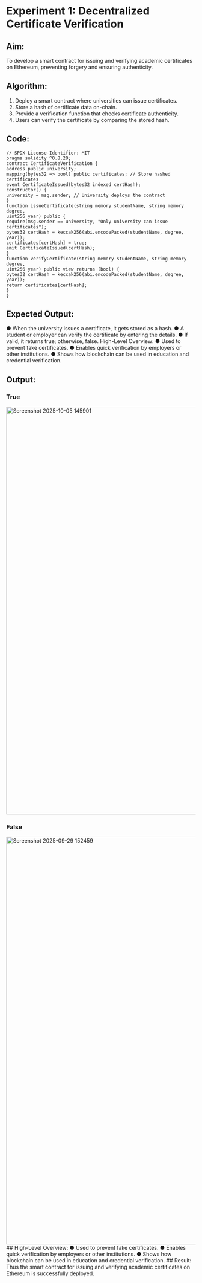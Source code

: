 # Experiment 1: Decentralized Certificate Verification
## Aim:
To develop a smart contract for issuing and verifying academic certificates on Ethereum, preventing forgery
and ensuring authenticity.
## Algorithm:
1. Deploy a smart contract where universities can issue certificates.
2. Store a hash of certificate data on-chain.
3. Provide a verification function that checks certificate authenticity.
4. Users can verify the certificate by comparing the stored hash.
## Code:
```
// SPDX-License-Identifier: MIT
pragma solidity ^0.8.20;
contract CertificateVerification {
address public university;
mapping(bytes32 => bool) public certificates; // Store hashed certificates
event CertificateIssued(bytes32 indexed certHash);
constructor() {
university = msg.sender; // University deploys the contract
}
function issueCertificate(string memory studentName, string memory degree,
uint256 year) public {
require(msg.sender == university, "Only university can issue
certificates");
bytes32 certHash = keccak256(abi.encodePacked(studentName, degree,
year));
certificates[certHash] = true;
emit CertificateIssued(certHash);
}
function verifyCertificate(string memory studentName, string memory degree,
uint256 year) public view returns (bool) {
bytes32 certHash = keccak256(abi.encodePacked(studentName, degree,
year));
return certificates[certHash];
}
}
```
## Expected Output:
● When the university issues a certificate, it gets stored as a hash.
● A student or employer can verify the certificate by entering the details.
● If valid, it returns true; otherwise, false.
High-Level Overview:
● Used to prevent fake certificates.
● Enables quick verification by employers or other institutions.
● Shows how blockchain can be used in education and credential verification.
## Output:
### True
<img width="1920" height="1080" alt="Screenshot 2025-10-05 145901" src="https://github.com/user-attachments/assets/8e3a4682-5552-4783-97ff-38456055799c" />

### False
<img width="1920" height="1080" alt="Screenshot 2025-09-29 152459" src="https://github.com/user-attachments/assets/95a5207e-9fe8-4f3b-8344-a4dac446ef7c" />
## High-Level Overview:
● Used to prevent fake certificates.
● Enables quick verification by employers or other institutions.
● Shows how blockchain can be used in education and credential verification.
## Result:
Thus the smart contract for issuing and verifying academic certificates on Ethereum is successfully deployed.
